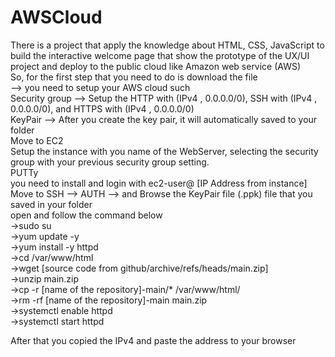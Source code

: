 # AWSCloud
There is a project that apply the knowledge about HTML, CSS, JavaScript to build the interactive welcome page that show the prototype of the UX/UI project and deploy to the public cloud like Amazon web service (AWS) <br>
So, for the first step that you need to do is download the file <br>
--> you need to setup your AWS cloud such <br>
Security group --> Setup the HTTP with (IPv4 , 0.0.0.0/0), SSH with (IPv4 , 0.0.0.0/0), and HTTPS with (IPv4 , 0.0.0.0/0) <br>
KeyPair --> After you create the key pair, it will automatically saved to your folder <br>
Move to EC2 <br> 
Setup the instance with you name of the WebServer, selecting the security group with your previous security group setting. <br>
 PUTTy <br> 
you need to install and login with ec2-user@ [IP Address from instance]<br> 
Move to SSH --> AUTH --> and Browse the KeyPair file (.ppk) file that you saved in your folder<br>
open and follow the command below<br>
->sudo su<br>
->yum update -y<br>
->yum install -y httpd<br>
->cd /var/www/html<br>
->wget [source code from github/archive/refs/heads/main.zip]<br>
->unzip main.zip<br>
->cp -r [name of the repository]-main/* /var/www/html/<br>
->rm -rf [name of the repository]-main main.zip<br>
->systemctl enable httpd<br>
->systemctl start httpd<br>

After that you copied the IPv4 and paste the address to your browser
 
